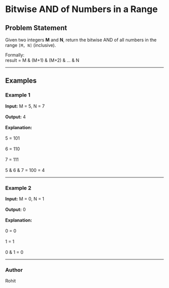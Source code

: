 # Bitwise AND of Numbers in a Range  

## Problem Statement  
Given two integers **M** and **N**, return the bitwise AND of all numbers in the range `[M, N]` (inclusive).  

Formally:  
result = M & (M+1) & (M+2) & ... & N  

---

## Examples  

### Example 1  
**Input:** M = 5, N = 7 <br>  
**Output:** 4 <br>  
**Explanation:** <br>  
5 = 101 <br>  
6 = 110 <br>  
7 = 111 <br>  
5 & 6 & 7 = 100 = 4 <br>  

---

### Example 2  
**Input:** M = 0, N = 1 <br>  
**Output:** 0 <br>  
**Explanation:** <br>  
0 = 0 <br>  
1 = 1 <br>  
0 & 1 = 0 <br>  

---
### Author
Rohit
